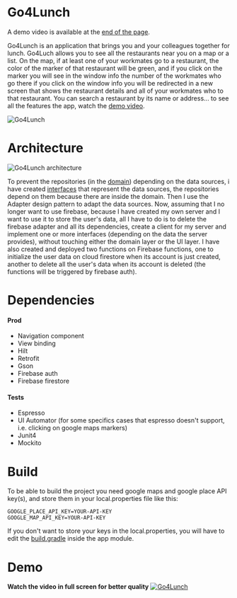 # Go4Lunch
A demo video is available at the [end of the page](#demo).

Go4Lunch is an application that brings you and your colleagues together for lunch. Go4Luch allows you to see all the restaurants near you on a map or a list. On the map, if at least one of your workmates go to a restaurant, the color of the marker of that restaurant will be green, and if you click on the marker you will see in the window info the number of the workmates who go there if you click on the window info you will be redirected in a new screen that shows the restaurant details and all of your workmates who to that restaurant. You can search a restaurant by its name or address... to see all the features the app, watch the [demo video](#demo).


![Go4Lunch](https://github.com/sitatec/Go4Lunch/blob/master/assets/Go4Lunch_banner.png)
# Architecture
![Go4Lunch architecture](https://github.com/sitatec/Go4Lunch/blob/master/assets/Go4Lunch_Architecture.png)

To prevent the repositories (in the [domain](https://github.com/sitatec/Go4Lunch/tree/master/app/src/main/java/com/berete/go4lunch/domain/)) depending on the data sources, i have created [interfaces](https://github.com/sitatec/Go4Lunch/tree/master/app/src/main/java/com/berete/go4lunch/domain/restaurants/services) that represent the data sources, the repositories depend on them because there are inside the domain. Then I use the Adapter design pattern to adapt the data sources. Now, assuming that I no longer want to use firebase, because I have created my own server and I want to use it to store the user's data, all I have to do is to delete the firebase adapter and all its dependencies, create a client for my server and implement one or more interfaces (depending on the data the server provides), without touching either the domain layer or the UI layer. 
I have also created and deployed two functions on Firebase functions, one to initialize the user data on cloud firestore when its account is just created, another to delete all the user's data when its account is deleted (the functions will be triggered by firebase auth).

# Dependencies
#### Prod
  - Navigation component
  - View binding
  - Hilt
  - Retrofit
  - Gson
  - Firebase auth
  - Firebase firestore
#### Tests
  - Espresso
  - UI Automator (for some specifics cases that espresso doesn't support, i.e. clicking on google maps markers)
  - Junit4
  - Mockito

# Build
To be able to build the project you need google maps and google place API key(s), and store them in your local.properties file like this:
```
GOOGLE_PLACE_API_KEY=YOUR-API-KEY
GOOGLE_MAP_API_KEY=YOUR-API-KEY
```
If you don't want to store your keys in the local.properties, you will have to edit the [build.gradle](https://github.com/sitatec/Go4Lunch/blob/8b39e3783cdba66c6950c1f85ef74a43b99bbe3a/app/build.gradle#L23) inside the app module.

# Demo
__Watch the video in full screen for better quality__
[![Go4Lunch](https://github.com/sitatec/Go4Lunch/blob/master/assets/Screen%20Shot%202021-06-13%20at%209.42.35%20PM.png)](https://drive.google.com/file/d/1Av9_EWN-zYBSTeaSVVuNugZ5bxDoSevR/view?usp=sharing)

